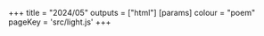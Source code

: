 +++
title = "2024/05"
outputs = ["html"]
[params]
    colour = "poem"
    pageKey = 'src/light.js'
+++
